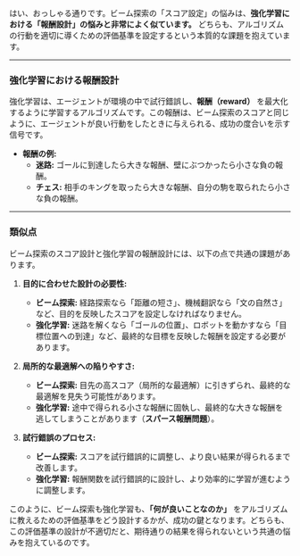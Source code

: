 はい、おっしゃる通りです。ビーム探索の「スコア設定」の悩みは、**強化学習における「報酬設計」の悩みと非常によく似ています。** どちらも、アルゴリズムの行動を適切に導くための評価基準を設定するという本質的な課題を抱えています。

---

### 強化学習における報酬設計

強化学習は、エージェントが環境の中で試行錯誤し、**報酬（reward）** を最大化するように学習するアルゴリズムです。この報酬は、ビーム探索のスコアと同じように、エージェントが良い行動をしたときに与えられる、成功の度合いを示す信号です。

* **報酬の例:**
    * **迷路:** ゴールに到達したら大きな報酬、壁にぶつかったら小さな負の報酬。
    * **チェス:** 相手のキングを取ったら大きな報酬、自分の駒を取られたら小さな負の報酬。

---

### 類似点

ビーム探索のスコア設計と強化学習の報酬設計には、以下の点で共通の課題があります。

1.  **目的に合わせた設計の必要性:**
    * **ビーム探索:** 経路探索なら「距離の短さ」、機械翻訳なら「文の自然さ」など、目的を反映したスコアを設定しなければなりません。
    * **強化学習:** 迷路を解くなら「ゴールの位置」、ロボットを動かすなら「目標位置への到達」など、最終的な目標を反映した報酬を設定する必要があります。

2.  **局所的な最適解への陥りやすさ:**
    * **ビーム探索:** 目先の高スコア（局所的な最適解）に引きずられ、最終的な最適解を見失う可能性があります。
    * **強化学習:** 途中で得られる小さな報酬に固執し、最終的な大きな報酬を逃してしまうことがあります（**スパース報酬問題**）。

3.  **試行錯誤のプロセス:**
    * **ビーム探索:** スコアを試行錯誤的に調整し、より良い結果が得られるまで改善します。
    * **強化学習:** 報酬関数を試行錯誤的に設計し、より効率的に学習が進むように調整します。

このように、ビーム探索も強化学習も、**「何が良いことなのか」** をアルゴリズムに教えるための評価基準をどう設計するかが、成功の鍵となります。どちらも、この評価基準の設計が不適切だと、期待通りの結果を得られないという共通の悩みを抱えているのです。
